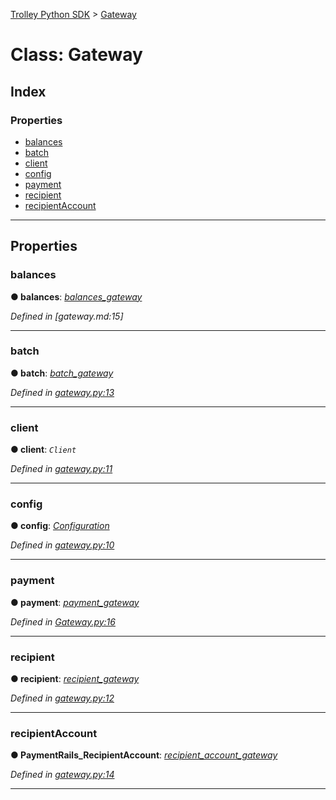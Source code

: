[Trolley Python SDK](../README.md) > [Gateway](../classes/gateway.md)



# Class: Gateway

## Index

### Properties

* [balances](gateway.md#balances)
* [batch](gateway.md#batch)
* [client](gateway.md#client)
* [config](gateway.md#config)
* [payment](gateway.md#payment)
* [recipient](gateway.md#recipient)
* [recipientAccount](gateway.md#recipientaccount)



---
## Properties
<a id="balances"></a>

###  balances

**●  balances**:  *[balances_gateway](balancesgateway.md)* 

*Defined in [gateway.md:15]*





___

<a id="batch"></a>

###  batch

**●  batch**:  *[batch_gateway](batchgateway.md)* 

*Defined in [gateway.py:13](https://github.com/PaymentRails/python-sdk/tree/master/paymentrails/gateway.py#L13)*





___

<a id="client"></a>

###  client

**●  client**:  *`Client`* 

*Defined in [gateway.py:11](https://github.com/PaymentRails/python-sdk/tree/master/paymentrails/gateway.py#L11)*





___

<a id="config"></a>

###  config

**●  config**:  *[Configuration](configuration.md)* 

*Defined in [gateway.py:10](https://github.com/PaymentRails/python-sdk/tree/master/paymentrails/gateway.py#L10)*





___

<a id="payment"></a>

###  payment

**●  payment**:  *[payment_gateway](paymentgateway.md)* 

*Defined in [Gateway.py:16](https://github.com/PaymentRails/python-sdk/tree/master/paymentrails/gateway.py#L16)*





___

<a id="recipient"></a>

###  recipient

**●  recipient**:  *[recipient_gateway](recipientgateway.md)* 

*Defined in [gateway.py:12](https://github.com/PaymentRails/python-sdk/tree/master/paymentrails/gateway.py#L12)*





___

<a id="recipientaccount"></a>

###  recipientAccount

**●  PaymentRails_RecipientAccount**:  *[recipient_account_gateway](recipientaccountgateway.md)* 

*Defined in [gateway.py:14](https://github.com/PaymentRails/python-sdk/tree/master/paymentrails/gateway.py#L14)*





___


